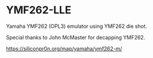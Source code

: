 # YMF262-LLE

Yamaha YMF262 (OPL3) emulator using YMF262 die shot.

Special thanks to John McMaster for decapping YMF262.

https://siliconpr0n.org/map/yamaha/ymf262-m/
